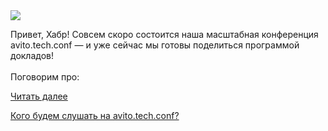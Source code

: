 <!--2025-10-05 12:50:38-->
<div class="yb">
  <div class="rss habr"><img src="https://habrastorage.org/getpro/habr/upload_files/419/6bd/336/4196bd33624f7600f55832be51d38dae.png" /><p>Привет, Хабр! Совсем скоро состоится наша масштабная конференция avito.tech.conf — и уже сейчас мы готовы поделиться программой докладов!<br><br>Поговорим про:</p> <a href="https://habr.com/ru/articles/950622/#habracut">Читать далее</a> <p class="titl"><a href="https://habr.com/ru/companies/avito/news/950622/?utm_source=habrahabr&utm_medium=rss&utm_campaign=950622">Кого будем слушать на avito.tech.conf?</a></p></div>
</div>
